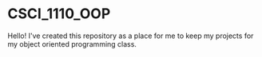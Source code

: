 # CSCI_1110_OOP

Hello!
I've created this repository as a place for me to keep my projects for my object oriented programming class.
